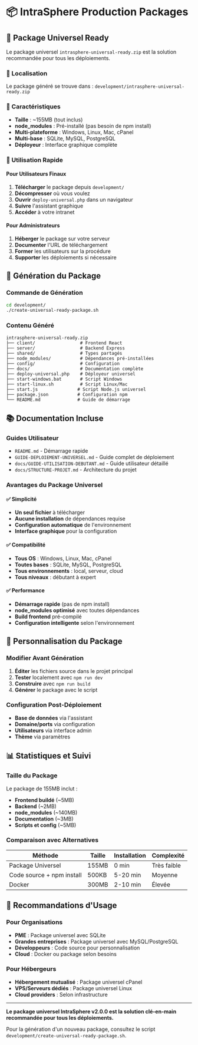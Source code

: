 # 📦 IntraSphere Production Packages

## 🌟 Package Universel Ready

Le package universel `intrasphere-universal-ready.zip` est la solution recommandée pour tous les déploiements.

### 📍 Localisation
Le package généré se trouve dans : `development/intrasphere-universal-ready.zip`

### 🎯 Caractéristiques
- **Taille** : ~155MB (tout inclus)
- **node_modules** : Pré-installé (pas besoin de npm install)
- **Multi-plateforme** : Windows, Linux, Mac, cPanel
- **Multi-base** : SQLite, MySQL, PostgreSQL
- **Déployeur** : Interface graphique complète

### 🚀 Utilisation Rapide

#### Pour Utilisateurs Finaux
1. **Télécharger** le package depuis `development/`
2. **Décompresser** où vous voulez
3. **Ouvrir** `deploy-universal.php` dans un navigateur
4. **Suivre** l'assistant graphique
5. **Accéder** à votre intranet

#### Pour Administrateurs
1. **Héberger** le package sur votre serveur
2. **Documenter** l'URL de téléchargement
3. **Former** les utilisateurs sur la procédure
4. **Supporter** les déploiements si nécessaire

## 🔄 Génération du Package

### Commande de Génération
```bash
cd development/
./create-universal-ready-package.sh
```

### Contenu Généré
```
intrasphere-universal-ready.zip
├── client/                 # Frontend React
├── server/                 # Backend Express  
├── shared/                 # Types partagés
├── node_modules/           # Dépendances pré-installées
├── config/                 # Configuration
├── docs/                   # Documentation complète
├── deploy-universal.php    # Déployeur universel
├── start-windows.bat       # Script Windows
├── start-linux.sh          # Script Linux/Mac
├── start.js               # Script Node.js universel
├── package.json           # Configuration npm
└── README.md              # Guide de démarrage
```

## 📚 Documentation Incluse

### Guides Utilisateur
- `README.md` - Démarrage rapide
- `GUIDE-DEPLOIEMENT-UNIVERSEL.md` - Guide complet de déploiement
- `docs/GUIDE-UTILISATION-DEBUTANT.md` - Guide utilisateur détaillé
- `docs/STRUCTURE-PROJET.md` - Architecture du projet

### Avantages du Package Universel

#### ✅ Simplicité
- **Un seul fichier** à télécharger
- **Aucune installation** de dépendances requise
- **Configuration automatique** de l'environnement
- **Interface graphique** pour la configuration

#### ✅ Compatibilité
- **Tous OS** : Windows, Linux, Mac, cPanel
- **Toutes bases** : SQLite, MySQL, PostgreSQL  
- **Tous environnements** : local, serveur, cloud
- **Tous niveaux** : débutant à expert

#### ✅ Performance
- **Démarrage rapide** (pas de npm install)
- **node_modules optimisé** avec toutes dépendances
- **Build frontend** pré-compilé
- **Configuration intelligente** selon l'environnement

## 🔧 Personnalisation du Package

### Modifier Avant Génération
1. **Éditer** les fichiers source dans le projet principal
2. **Tester** localement avec `npm run dev`
3. **Construire** avec `npm run build`
4. **Générer** le package avec le script

### Configuration Post-Déploiement
- **Base de données** via l'assistant
- **Domaine/ports** via configuration
- **Utilisateurs** via interface admin
- **Thème** via paramètres

## 📊 Statistiques et Suivi

### Taille du Package
Le package de 155MB inclut :
- **Frontend buildé** (~5MB)
- **Backend** (~2MB)
- **node_modules** (~140MB)
- **Documentation** (~3MB)
- **Scripts et config** (~5MB)

### Comparaison avec Alternatives
| Méthode | Taille | Installation | Complexité |
|---------|--------|--------------|------------|
| Package Universel | 155MB | 0 min | Très faible |
| Code source + npm install | 500KB | 5-20 min | Moyenne |
| Docker | 300MB | 2-10 min | Élevée |

## 🎯 Recommandations d'Usage

### Pour Organisations
- **PME** : Package universel avec SQLite
- **Grandes entreprises** : Package universel avec MySQL/PostgreSQL
- **Développeurs** : Code source pour personnalisation
- **Cloud** : Docker ou package selon besoins

### Pour Hébergeurs
- **Hébergement mutualisé** : Package universel cPanel
- **VPS/Serveurs dédiés** : Package universel Linux
- **Cloud providers** : Selon infrastructure

---

**Le package universel IntraSphere v2.0.0 est la solution clé-en-main recommandée pour tous les déploiements.**

Pour la génération d'un nouveau package, consultez le script `development/create-universal-ready-package.sh`.